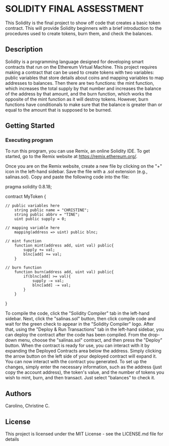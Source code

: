# SOLIDITY FINAL ASSESSTMENT

This Solidity is the final project to show off code that creates a basic token contract. This will provide Solidity beginners with a brief introduction to the procedures used to create tokens, burn them, and check the balances. 

## Description

Solidity is a programming language designed for developing smart contracts that run on the Ethereum Virtual Machine. This project requires making a contract that can be used to create tokens with two variables: public variables that store details about coins and mapping variables to map addresses to balances. Then there are two functions: the mint function, which increases the total supply by that number and increases the balance of the address by that amount, and the burn function, which works the opposite of the mint function as it will destroy tokens. However, burn functions have conditionals to make sure that the balance is greater than or equal to the amount that is supposed to be burned. 

## Getting Started

### Executing program

To run this program, you can use Remix, an online Solidity IDE. To get started, go to the Remix website at https://remix.ethereum.org/.

Once you are on the Remix website, create a new file by clicking on the "+" icon in the left-hand sidebar. Save the file with a .sol extension (e.g., salinas.sol). Copy and paste the following code into the file:

pragma solidity 0.8.18;

contract MyToken {
    
    // public variables here
        string public name = "CHRISTINE";
        string public abbrv = "TINE";
        uint public supply = 0;

    // mapping variable here
        mapping(address => uint) public blnc;

    // mint function
        function mint(address add, uint val) public{
            supply += val;
            blnc[add] += val;
        }
        
    // burn function
        function burn(address add, uint val) public{
            if(blnc[add] >= val){
                supply -= val;
                blnc[add] -= val;
            }
        }
}


To compile the code, click the "Solidity Compiler" tab in the left-hand sidebar. Next, click the "salinas.sol" button, then click compile code and wait for the green check to appear in the "Solidity Compiler" logo. After that, using the "Deploy & Run Transactions" tab in the left-hand sidebar, you can deploy the contract after the code has been compiled. From the drop-down menu, choose the "salinas.sol" contract, and then press the "Deploy" button. When the contract is ready for use, you can interact with it by expanding the Deployed Contracts area below the address. Simply clicking the arrow button on the left side of your deployed contract will expand it. You can now interact with the contract you generated. To set up the changes, simply enter the necessary information, such as the address (just copy the account address), the token's value, and the number of tokens you wish to mint, burn, and then transact. Just select "balances" to check it.


## Authors

Carolino, Christine C.


## License

This project is licensed under the MIT License - see the LICENSE.md file for details
